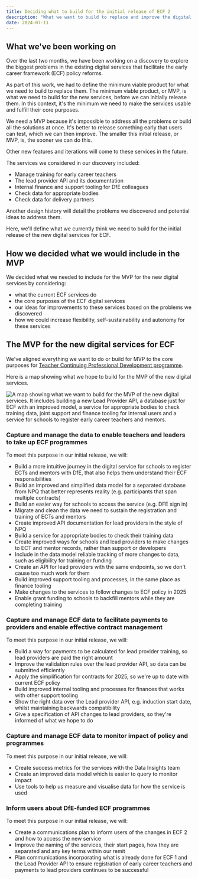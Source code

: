 ```yaml
---
title: Deciding what to build for the initial release of ECF 2
description: "What we want to build to replace and improve the digital services that facilitate the early career framework (ECF) policy reforms"
date: 2024-07-11
---
```


## What we've been working on

Over the last two months, we have been working on a discovery to explore the biggest problems in the existing digital services that facilitate the early career framework (ECF) policy reforms.

As part of this work, we had to define the minimum viable product for what we need to build to replace them. The minimum viable product, or MVP, is what we need to build for the new services, before we can initially release them. In this context, it's the minimum we need to make the services usable and fulfill their core purposes.

We need a MVP because it's impossible to address all the problems or build all the solutions at once. It's better to release something early that users can test, which we can then improve. The smaller this initial release, or MVP, is, the sooner we can do this.

Other new features and iterations will come to these services in the future.

The services we considered in our discovery included:
* Manage training for early career teachers
* The lead provider API and its documentation
* Internal finance and support tooling for DfE colleagues
* Check data for appropriate bodies
* Check data for delivery partners

Another design history will detail the problems we discovered and potential ideas to address them.

Here, we'll define what we currently think we need to build for the initial release of the new digital services for ECF.

## How we decided what we would include in the MVP

We decided what we needed to include for the MVP for the new digital services by considering:
* what the current ECF services do
* the core purposes of the ECF digital services
* our ideas for improvements to these services based on the problems we discovered
* how we could increase flexibility, self-sustainability and autonomy for these services

## The MVP for the new digital services for ECF 

We've aligned everything we want to do or build for MVP to the core purposes for [Teacher Continuing Professional Development programme](https://teacher-cpd.design-history.education.gov.uk/cross-programme/our-refreshed-vision/).

Here is a map showing what we hope to build for the MVP of the new digital services.

![A map showing what we want to build for the MVP of the new digital services. It includes building a new Lead Provider API, a database just for ECF with an improved model, a service for appropriate bodies to check training data, joint support and finance tooling for internal users and a service for schools to register early career teachers and mentors.](/ecf-2/initial-release-of-ecf-2/mvp-map.png)

### Capture and manage the data to enable teachers and leaders to take up ECF programmes 

To meet this purpose in our initial release, we will: 
* Build a more intuitive journey in the digital service for schools to register ECTs and mentors with DfE, that also helps them understand their ECF responsibilities  
* Build an improved and simplified data model for a separated database from NPQ that better represents reality (e.g. participants that span multiple contracts)  
* Build an easier way for schools to access the service (e.g. DFE sign in)  
* Migrate and clean the data we need to sustain the registration and training of ECTs and mentors  
* Create improved API documentation for lead providers in the style of NPQ  
* Build a service for appropriate bodies to check their training data 
* Create improved ways for schools and lead providers to make changes to ECT and mentor records, rather than support or developers  
* Include in the data model reliable tracking of more changes to data, such as eligibility for training or funding 
* Create an API for lead providers with the same endpoints, so we don't cause too much work for them  
* Build improved support tooling and processes, in the same place as finance tooling
* Make changes to the services to follow changes to ECF policy in 2025  
* Enable grant funding to schools to backfill mentors while they are completing training

### Capture and manage ECF data to facilitate payments to providers and enable effective contract management 

To meet this purpose in our initial release, we will:
* Build a way for payments to be calculated for lead provider training, so lead providers are paid the right amount  
* Improve the validation rules over the lead provider API, so data can be submitted efficiently  
* Apply the simplification for contracts for 2025, so we're up to date with current ECF policy  
* Build improved internal tooling and processes for finances that works with other support tooling  
* Show the right data over the Lead provider API, e.g. induction start date, whilst maintaining backwards compatibility  
* Give a specification of API changes to lead providers, so they're informed of what we hope to do

### Capture and manage ECF data to monitor impact of policy and programmes 

To meet this purpose in our initial release, we will:
* Create success metrics for the services with the Data Insights team
* Create an improved data model which is easier to query to monitor impact  
* Use tools to help us measure and visualise data for how the service is used

###  Inform users about DfE-funded ECF programmes 

To meet this purpose in our initial release, we will:
* Create a communications plan to inform users of the changes in ECF 2 and how to access the new service  
* Improve the naming of the services, their start pages, how they are separated and any key terms within our remit  
* Plan communications incorporating what is already done for ECF 1 and the Lead Provider API to ensure registration of early career teachers and payments to lead providers continues to be successful  
